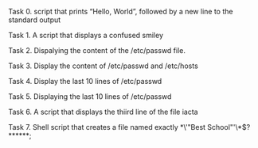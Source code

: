 Task 0. script that prints “Hello, World”, followed by a new line to the standard output

Task 1. A script that displays a confused smiley

Task 2. Dispalying the content of the /etc/passwd file.

Task 3. Display the content of /etc/passwd and /etc/hosts

Task 4. Display the last 10 lines of /etc/passwd

Task 5. Displaying the last 10 lines of /etc/passwd

Task 6. A script that displays the thiird  line of the file iacta

Task 7. Shell script that creates a file named exactly \*\\'"Best School"\'\\*$\?\*\*\*\*\*\*;

